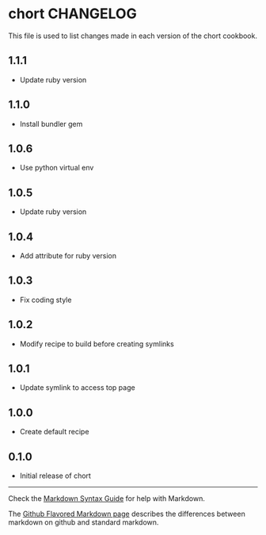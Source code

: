 # chort CHANGELOG

This file is used to list changes made in each version of the chort cookbook.

## 1.1.1
- Update ruby version

## 1.1.0
- Install bundler gem

## 1.0.6
- Use python virtual env

## 1.0.5
- Update ruby version

## 1.0.4
- Add attribute for ruby version

## 1.0.3
- Fix coding style

## 1.0.2
- Modify recipe to build before creating symlinks

## 1.0.1
- Update symlink to access top page

## 1.0.0
- Create default recipe

## 0.1.0
- Initial release of chort

- - -
Check the [Markdown Syntax Guide](http://daringfireball.net/projects/markdown/syntax) for help with Markdown.

The [Github Flavored Markdown page](http://github.github.com/github-flavored-markdown/) describes the differences between markdown on github and standard markdown.
